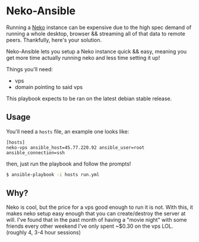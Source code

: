# Neko-Ansible

Running a [Neko](https://github.com/m1k1o/neko) instance can be expensive due to the high spec demand of running a whole desktop, browser && streaming all of that data to remote peers. Thankfully, here's your solution.

Neko-Ansible lets you setup a Neko instance quick && easy, meaning you get more time actually running neko and less time setting it up!

Things you'll need:
- vps
- domain pointing to said vps

This playbook expects to be ran on the latest debian stable release.

## Usage

You'll need a `hosts` file, an example one looks like:
```
[hosts]
neko-vps ansible_host=45.77.220.92 ansible_user=root ansible_connection=ssh
```

then, just run the playbook and follow the prompts!
```sh
$ ansible-playbook -i hosts run.yml
```

## Why?

Neko is cool, but the price for a vps good enough to run it is not. With this, it makes neko setup easy enough that you can create/destroy the server at will. I've found that in the past month of having a "movie night" with some friends every other weekend I've only spent ~$0.30 on the vps LOL. (roughly 4, 3-4 hour sessions)